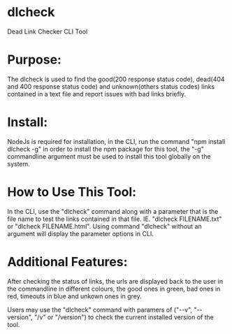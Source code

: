 # dlcheck
Dead Link Checker CLI Tool

# Purpose:

The dlcheck is used to find the good(200 response status code), dead(404 and 400 response status code) and unknown(others status codes) links contained in a text file and report issues with bad links briefly.

# Install:

NodeJs is required for installation, in the CLI, run the command "npm install dlcheck -g" in order to install the npm package for this tool, the "-g" commandline argument must be used to install this tool globally on the system.

# How to Use This Tool:

In the CLI, use the "dlcheck" command along with a parameter that is the file name to test the links contained in that file. IE. "dlcheck FILENAME.txt" or "dlcheck FILENAME.html".
Using command "dlcheck" without an argument will display the parameter options in CLI.

# Additional Features:

After checking the status of links, the urls are displayed back to the user in the commandline in different colours, the good ones in green, bad ones in red, timeouts in blue and unkown ones in grey.

Users may use the "dlcheck" command with paramers of ("--v", "--version", "/v" or "/version") to check the current installed version of the tool.
